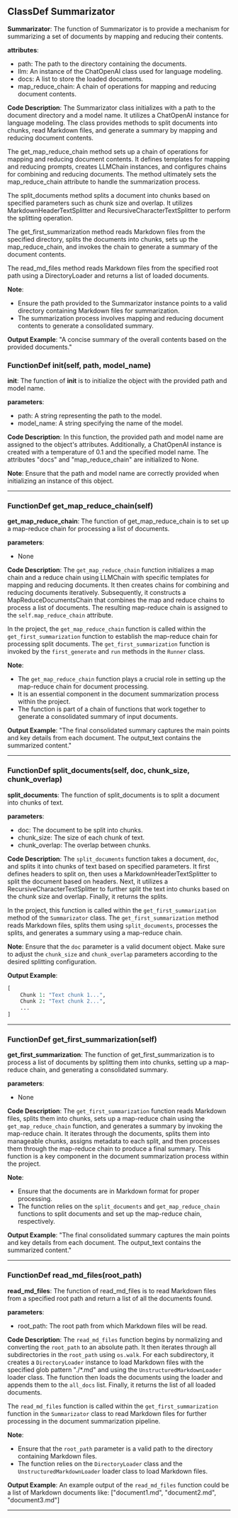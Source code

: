 ## ClassDef Summarizator
**Summarizator**: The function of Summarizator is to provide a mechanism for summarizing a set of documents by mapping and reducing their contents.

**attributes**:
- path: The path to the directory containing the documents.
- llm: An instance of the ChatOpenAI class used for language modeling.
- docs: A list to store the loaded documents.
- map_reduce_chain: A chain of operations for mapping and reducing document contents.

**Code Description**:
The Summarizator class initializes with a path to the document directory and a model name. It utilizes a ChatOpenAI instance for language modeling. The class provides methods to split documents into chunks, read Markdown files, and generate a summary by mapping and reducing document contents.

The get_map_reduce_chain method sets up a chain of operations for mapping and reducing document contents. It defines templates for mapping and reducing prompts, creates LLMChain instances, and configures chains for combining and reducing documents. The method ultimately sets the map_reduce_chain attribute to handle the summarization process.

The split_documents method splits a document into chunks based on specified parameters such as chunk size and overlap. It utilizes MarkdownHeaderTextSplitter and RecursiveCharacterTextSplitter to perform the splitting operation.

The get_first_summarization method reads Markdown files from the specified directory, splits the documents into chunks, sets up the map_reduce_chain, and invokes the chain to generate a summary of the document contents.

The read_md_files method reads Markdown files from the specified root path using a DirectoryLoader and returns a list of loaded documents.

**Note**:
- Ensure the path provided to the Summarizator instance points to a valid directory containing Markdown files for summarization.
- The summarization process involves mapping and reducing document contents to generate a consolidated summary.

**Output Example**:
"A concise summary of the overall contents based on the provided documents."
### FunctionDef __init__(self, path, model_name)
**__init__**: The function of __init__ is to initialize the object with the provided path and model name.

**parameters**:
- path: A string representing the path to the model.
- model_name: A string specifying the name of the model.

**Code Description**:
In this function, the provided path and model name are assigned to the object's attributes. Additionally, a ChatOpenAI instance is created with a temperature of 0.1 and the specified model name. The attributes "docs" and "map_reduce_chain" are initialized to None.

**Note**:
Ensure that the path and model name are correctly provided when initializing an instance of this object.
***
### FunctionDef get_map_reduce_chain(self)
**get_map_reduce_chain**: The function of get_map_reduce_chain is to set up a map-reduce chain for processing a list of documents.

**parameters**:
- None

**Code Description**:
The `get_map_reduce_chain` function initializes a map chain and a reduce chain using LLMChain with specific templates for mapping and reducing documents. It then creates chains for combining and reducing documents iteratively. Subsequently, it constructs a MapReduceDocumentsChain that combines the map and reduce chains to process a list of documents. The resulting map-reduce chain is assigned to the `self.map_reduce_chain` attribute.

In the project, the `get_map_reduce_chain` function is called within the `get_first_summarization` function to establish the map-reduce chain for processing split documents. The `get_first_summarization` function is invoked by the `first_generate` and `run` methods in the `Runner` class.

**Note**:
- The `get_map_reduce_chain` function plays a crucial role in setting up the map-reduce chain for document processing.
- It is an essential component in the document summarization process within the project.
- The function is part of a chain of functions that work together to generate a consolidated summary of input documents.

**Output Example**:
"The final consolidated summary captures the main points and key details from each document. The output_text contains the summarized content."
***
### FunctionDef split_documents(self, doc, chunk_size, chunk_overlap)
**split_documents**: The function of split_documents is to split a document into chunks of text.

**parameters**:
- doc: The document to be split into chunks.
- chunk_size: The size of each chunk of text.
- chunk_overlap: The overlap between chunks.

**Code Description**:
The `split_documents` function takes a document, `doc`, and splits it into chunks of text based on specified parameters. It first defines headers to split on, then uses a MarkdownHeaderTextSplitter to split the document based on headers. Next, it utilizes a RecursiveCharacterTextSplitter to further split the text into chunks based on the chunk size and overlap. Finally, it returns the splits.

In the project, this function is called within the `get_first_summarization` method of the `Summarizator` class. The `get_first_summarization` method reads Markdown files, splits them using `split_documents`, processes the splits, and generates a summary using a map-reduce chain.

**Note**:
Ensure that the `doc` parameter is a valid document object.
Make sure to adjust the `chunk_size` and `chunk_overlap` parameters according to the desired splitting configuration.

**Output Example**:
```python
[
    Chunk 1: "Text chunk 1...",
    Chunk 2: "Text chunk 2...",
    ...
]
```
***
### FunctionDef get_first_summarization(self)
**get_first_summarization**: The function of get_first_summarization is to process a list of documents by splitting them into chunks, setting up a map-reduce chain, and generating a consolidated summary.

**parameters**:
- None

**Code Description**: 
The `get_first_summarization` function reads Markdown files, splits them into chunks, sets up a map-reduce chain using the `get_map_reduce_chain` function, and generates a summary by invoking the map-reduce chain. It iterates through the documents, splits them into manageable chunks, assigns metadata to each split, and then processes them through the map-reduce chain to produce a final summary. This function is a key component in the document summarization process within the project.

**Note**:
- Ensure that the documents are in Markdown format for proper processing.
- The function relies on the `split_documents` and `get_map_reduce_chain` functions to split documents and set up the map-reduce chain, respectively.

**Output Example**:
"The final consolidated summary captures the main points and key details from each document. The output_text contains the summarized content."
***
### FunctionDef read_md_files(root_path)
**read_md_files**: The function of read_md_files is to read Markdown files from a specified root path and return a list of all the documents found.

**parameters**:
- root_path: The root path from which Markdown files will be read.

**Code Description**:
The `read_md_files` function begins by normalizing and converting the `root_path` to an absolute path. It then iterates through all subdirectories in the `root_path` using `os.walk`. For each subdirectory, it creates a `DirectoryLoader` instance to load Markdown files with the specified glob pattern "./*.md" and using the `UnstructuredMarkdownLoader` loader class. The function then loads the documents using the loader and appends them to the `all_docs` list. Finally, it returns the list of all loaded documents.

The `read_md_files` function is called within the `get_first_summarization` function in the `Summarizator` class to read Markdown files for further processing in the document summarization pipeline.

**Note**:
- Ensure that the `root_path` parameter is a valid path to the directory containing Markdown files.
- The function relies on the `DirectoryLoader` class and the `UnstructuredMarkdownLoader` loader class to load Markdown files.

**Output Example**:
An example output of the `read_md_files` function could be a list of Markdown documents like:
["document1.md", "document2.md", "document3.md"]
***
